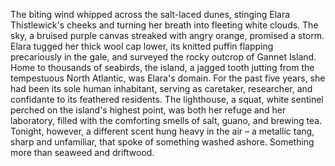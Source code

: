 The biting wind whipped across the salt-laced dunes, stinging Elara Thistlewick's cheeks and turning her breath into fleeting white clouds.  The sky, a bruised purple canvas streaked with angry orange, promised a storm.  Elara tugged her thick wool cap lower, its knitted puffin flapping precariously in the gale, and surveyed the rocky outcrop of Gannet Island.  Home to thousands of seabirds, the island, a jagged tooth jutting from the tempestuous North Atlantic, was Elara's domain. For the past five years, she had been its sole human inhabitant, serving as caretaker, researcher, and confidante to its feathered residents.  The lighthouse, a squat, white sentinel perched on the island's highest point, was both her refuge and her laboratory, filled with the comforting smells of salt, guano, and brewing tea. Tonight, however, a different scent hung heavy in the air – a metallic tang, sharp and unfamiliar, that spoke of something washed ashore. Something more than seaweed and driftwood.
